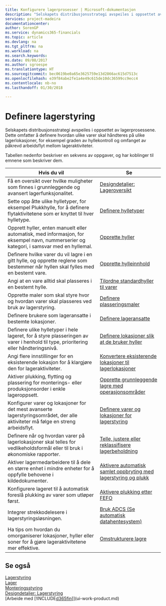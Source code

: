 ```yaml
---
title: Konfigurere lagerprosesser | Microsoft-dokumentasjon
description: "Selskapets distribusjonsstrategi avspeiles i oppsettet av lagerprosessene. Dette omfatter å definere hvordan ulike varer skal håndteres på ulike lagerlokasjoner, for eksempel graden av hyllekontroll og omfanget av påkrevd arbeidsflyt mellom lageraktiviteter."
services: project-madeira
documentationcenter: 
author: SorenGP
ms.service: dynamics365-financials
ms.topic: article
ms.devlang: na
ms.tgt_pltfrm: na
ms.workload: na
ms.search.keywords: 
ms.date: 09/08/2017
ms.author: sgroespe
ms.translationtype: HT
ms.sourcegitcommit: bec0619be0a65e3625759e13d2866ac615d7513c
ms.openlocfilehash: e39f84abe2fe1a4e49c615de10dc36599cc9ecc4
ms.contentlocale: nb-no
ms.lasthandoff: 01/30/2018

---
```

# <a name="setting-up-warehouse-management"></a>Definere lagerstyring
Selskapets distribusjonsstrategi avspeiles i oppsettet av lagerprosessene. Dette omfatter å definere hvordan ulike varer skal håndteres på ulike lagerlokasjoner, for eksempel graden av hyllekontroll og omfanget av påkrevd arbeidsflyt mellom lageraktiviteter.  

 Tabellen nedenfor beskriver en sekvens av oppgaver, og har koblinger til emnene som beskriver dem.   

|**Hvis du vil**|**Se**|  
|------------|-------------|  
|Få en oversikt over hvilke muligheter som finnes i grunnleggende og avansert lagerfunksjonalitet.|[Designdetaljer: Lageroversikt](design-details-warehouse-overview.md)|  
|Sette opp åtte ulike hylletyper, for eksempel Plukkhylle, for å definere flytaktivitetene som er knyttet til hver hylletype.|[Definere hylletyper](warehouse-how-to-set-up-bin-types.md)|  
|Opprett hyller, enten manuelt eller automatisk, med informasjon, for eksempel navn, nummerserier og kategori, i samsvar med en hyllemal.|[Opprette hyller](warehouse-how-to-create-individual-bins.md)|  
|Definere hvilke varer du vil lagre i en gitt hylle, og opprette reglene som bestemmer når hyllen skal fylles med en bestemt vare.|[Opprette hylleinnhold](warehouse-how-to-set-up-bin-contents.md)|  
|Angi at en vare alltid skal plasseres i en bestemt hylle.|[Tilordne standardhyller til varer](warehouse-how-to-assign-default-bins-to-items.md)|
|Opprette maler som skal styre hvor og hvordan varer skal plasseres ved bruk av lagerstyring.|[Definere plasseringsmaler](warehouse-how-to-set-up-put-away-templates.md)|
|Definere brukere som lageransatte i bestemte lokasjoner.|[Definere lageransatte](warehouse-how-to-set-up-warehouse-employees.md)|
|Definere ulike hylletyper i hele lageret, for å styre plasseringen av varer i henhold til type, prioritering eller håndteringsnivå.|[Definere lokasjoner slik at de bruker hyller](warehouse-how-to-set-up-locations-to-use-bins.md)|
|Angi flere innstillinger for en eksisterende lokasjon for å klargjøre den for lageraktiviteter.|[Konvertere eksisterende lokasjoner til lagerlokasjoner](warehouse-how-to-convert-existing-locations-to-warehouse-locations.md)|
|Aktiver plukking, flytting og plassering for monterings- eller produksjonsorder i enkle lageroppsett.|[Opprette grunnleggende lagre med operasjonsområder](warehouse-how-to-set-up-basic-warehouses-with-operations-areas.md)|  
|Konfigurer varer og lokasjoner for det mest avanserte lagerstyringsområdet, der alle aktiviteter må følge en streng arbeidsflyt.|[Definere varer og lokasjoner for lagerstyring](warehouse-how-to-set-up-items-for-directed-put-away-and-pick.md)|  
|Definere når og hvordan varer på lagerlokasjoner skal telles for vedlikeholdsformål eller til bruk i økonomiske rapporter.|[Telle, justere eller reklassifisere lagerbeholdning](inventory-how-count-adjust-reclassify.md)|
|Aktiver lagermedarbeidere til å dele en større enhet i mindre enheter for å oppfylle behovene i kildedokumenter.|[Aktivere automatisk samlet oppbryting med lagerstyring og plukk](warehouse-enable-automatic-breaking-bulk-with-directed-put-away-and-pick.md)|  
|Konfigurere lageret til å automatisk foreslå plukking av varer som utløper først.|[Aktivere plukking etter FEFO](warehouse-picking-by-fefo.md)|
|Integrer strekkodelesere i lagerstyringsløsningen.|[Bruk ADCS (Se automatisk datahentesystem)](warehouse-use-automated-data-capture-systems-adcs.md)|  
|Ha tips om hvordan du omorganiserer lokasjoner, hyller eller soner for å gjøre lageraktivitetene mer effektive.|[Omstrukturere lagre](warehouse-how-to-restructure-warehouses.md)|  

## <a name="see-also"></a>Se også  
[Lagerstyring](warehouse-manage-warehouse.md)  
[Lager](inventory-manage-inventory.md)  
[Monteringsstyring](assembly-assemble-items.md)    
[Designdetaljer: Lagerstyring](design-details-warehouse-management.md)  
[Arbeide med [!INCLUDE[d365fin](includes/d365fin_md.md)]](ui-work-product.md)

